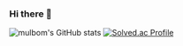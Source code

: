 ### Hi there 👋

![mulbom's GitHub stats](https://github-readme-stats.vercel.app/api?username=K-Junyyy&show_icons=true&theme=dark) 
[![Solved.ac Profile](http://mazassumnida.wtf/api/generate_badge?boj=qudwls0315)](https://solved.ac/qudwls0315)
